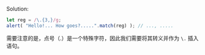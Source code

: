 
Solution:

```js run
let reg = /\.{3,}/g;
alert( "Hello!... How goes?.....".match(reg) ); // ..., .....
```

需要注意的是，点号（.）是一个特殊字符，因此我们需要将其转义并作为 `\.` 插入语句。

